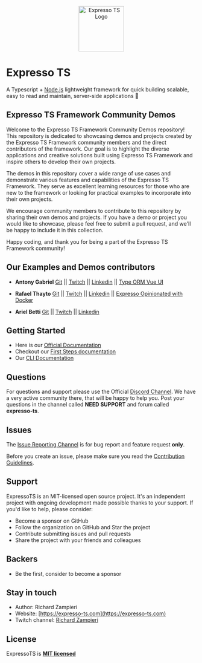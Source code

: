 <p align="center">
  <a href="https://expresso-ts.com/" target="blank"><img src="https://github.com/expressots/expressots/blob/main/media/alogo.png" width="120" alt="Expresso TS Logo" /></a>
</p>

# Expresso TS

A Typescript + [Node.js]("https://nodejs.org/en/") lightweight framework for quick building scalable, easy to read and maintain, server-side applications 🚀

## Expresso TS Framework Community Demos

Welcome to the Expresso TS Framework Community Demos repository! This repository is dedicated to showcasing demos and projects created by the Expresso TS Framework community members and the direct contributors of the framework. Our goal is to highlight the diverse applications and creative solutions built using Expresso TS Framework and inspire others to develop their own projects.

The demos in this repository cover a wide range of use cases and demonstrate various features and capabilities of the Expresso TS Framework. They serve as excellent learning resources for those who are new to the framework or looking for practical examples to incorporate into their own projects.

We encourage community members to contribute to this repository by sharing their own demos and projects. If you have a demo or project you would like to showcase, please feel free to submit a pull request, and we'll be happy to include it in this collection.

Happy coding, and thank you for being a part of the Expresso TS Framework community!

## Our Examples and Demos contributors 

- **Antony Gabriel** [Git](https://github.com/AntonyZ89) || [Twitch](https://www.twitch.tv/antonydev) || [Linkedin](https://www.linkedin.com/in/antonydev/) || [Type ORM Vue UI](https://github.com/expressots/examples/tree/main/02-typeorm-demo/typeorm-demo-vue)

- **Rafael Thayto** [Git](https://github.com/rafa-thayto) || [Twitch](https://www.twitch.tv/thayto_dev) || [Linkedin](https://www.linkedin.com/in/thayto/) || [Expresso Opinionated with Docker](https://github.com/expressots/examples/tree/main/03-opinionated-with-docker)

- **Ariel Betti** [Git](https://github.com/ArielBetti) || [Twitch](https://www.twitch.tv/asancode) || [Linkedin](https://www.linkedin.com/in/ariel-betti/)

## Getting Started

- Here is our [Official Documentation](https://expresso-ts.com/)
- Checkout our [First Steps documentation](https://expresso-ts.com/docs/overview/first-steps)
- Our [CLI Documentation](https://expresso-ts.com/docs/category/cli)

## Questions

For questions and support please use the Official [Discord Channel](https://discord.com/invite/PyPJfGK). We have a very active community there, that will be happy to help you. Post your questions in the channel called **NEED SUPPORT** and forum called **expresso-ts**.

## Issues

The [Issue Reporting Channel](https://github.com/expressots/expressots/issues) is for bug report and feature request **only**.

Before you create an issue, please make sure you read the [Contribution Guidelines](CONTRIBUTING.md).

## Support

ExpressoTS is an MIT-licensed open source project. It's an independent project with ongoing development made possible thanks to your support. If you'd like to help, please consider:

- Become a sponsor on GitHub
- Follow the organization on GitHub and Star the project
- Contribute submitting issues and pull requests
- Share the project with your friends and colleagues
 
## Backers

- Be the first, consider to become a sponsor

## Stay in touch

- Author: Richard Zampieri
- Website: [https://expresso-ts.com](https://expresso-ts.com)
- Twitch channel: [Richard Zampieri](https://www.twitch.tv/richardzampieri)

## License

ExpressoTS is **[MIT licensed](LICENSE.md)**